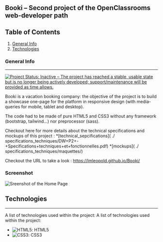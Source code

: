 ## Booki – Second project of the OpenClassrooms web-developer path

## Table of Contents
1. [General Info](#general-info)
2. [Technologies](#technologies)

### General Info
***
[![Project Status: Inactive – The project has reached a stable, usable state but is no longer being actively developed; support/maintenance will be provided as time allows.](https://www.repostatus.org/badges/latest/inactive.svg)](https://www.repostatus.org/#inactive)

Booki is a vacation booking company: the objective of the project is to build a showcase one-page for the platform in responsive design (with media-queries for mobile, tablet and desktop).

The code had to be made of pure HTML5 and CSS3 without any framework (bootstrap, tailwind…) nor preprocessor (sass).

Checkout here for more details about the technical specifications and mockups of this project : 
*[technical_sepcifications]( ./ specifications_techniques/DW+P2+-+Specifications+techniques+et+fonctionnelles.pdf)
*[mockups]( ./ specifications_techniques/maquettes/)

Checkout the URL to take a look : https://lmleopold.github.io/Booki/
### Screenshot
![Sreenshot of the Home Page]( ./images/homePage.png)
## Technologies
***
A list of technologies used within the project:
A list of technologies used within the project:
* ![HTML5]( https://cdn-icons-png.flaticon.com/128/38/38497.png): HTML5 
* ![CSS3]( https://cdn-icons-png.flaticon.com/128/732/732007.png): CSS3
